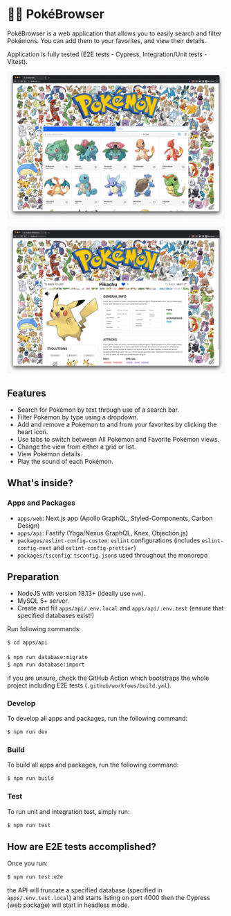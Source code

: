# 🤌🏻 PokéBrowser

PokéBrowser is a web application that allows you to easily search and filter Pokémons.
You can add them to your favorites, and view their details. 

Application is fully tested (E2E tests - Cypress, Integration/Unit tests - Vitest). 

![Homepage](./assets/screenshot-1.png)

![Detail page](./assets/screenshot-2.png)

## Features

- Search for Pokémon by text through use of a search bar.
- Filter Pokémon by type using a dropdown.
- Add and remove a Pokémon to and from your favorites by clicking the heart icon.
- Use tabs to switch between All Pokémon and Favorite Pokémon views.
- Change the view from either a grid or list.
- View Pokémon details.
- Play the sound of each Pokémon.

## What's inside?

### Apps and Packages

- `apps/web`: Next.js app (Apollo GraphQL, Styled-Components, Carbon Design)
- `apps/api`: Fastify (Yoga/Nexus GraphQL, Knex, Objection.js)
- `packages/eslint-config-custom`: `eslint` configurations (includes `eslint-config-next` and `eslint-config-prettier`)
- `packages/tsconfig`: `tsconfig.json`s used throughout the monorepo

## Preparation

- NodeJS with version 18.13+ (ideally use `nvm`).
- MySQL 5+ server.
- Create and fill `apps/api/.env.local` and `apps/api/.env.test` (ensure that specified databases exist!)

Run following commands:

```bash
$ cd apps/api

$ npm run database:migrate
$ npm run database:import
```

if you are unsure, check the GitHub Action which bootstraps the whole project including E2E tests (`.github/workfows/build.yml`).

### Develop

To develop all apps and packages, run the following command:

```bash
$ npm run dev
```

### Build

To build all apps and packages, run the following command:

```bash
$ npm run build
```

### Test

To run unit and integration test, simply run:

```bash
$ npm run test
```


## How are E2E tests accomplished?

Once you run:

```bash
$ npm run test:e2e
```

the API will truncate a specified database (specified in `apps/.env.test.local`) and 
starts listing on port 4000 then the Cypress (web package) will start in headless mode.  
